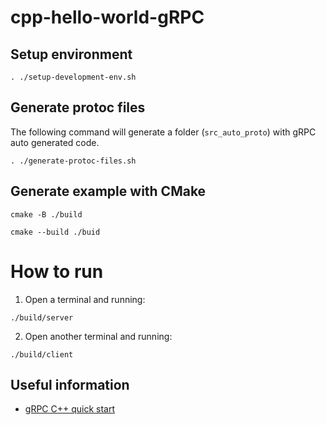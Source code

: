 # cpp-hello-world-gRPC

## Setup environment

```
. ./setup-development-env.sh
```

## Generate protoc files

The following command will generate a folder (`src_auto_proto`) with gRPC auto generated code.

```
. ./generate-protoc-files.sh
```

## Generate example with CMake

```
cmake -B ./build
```

```
cmake --build ./buid
```

# How to run

1. Open a terminal and running:

```
./build/server
```
2. Open another terminal and running:

```
./build/client
```
## Useful information

- [gRPC C++ quick start](https://grpc.io/docs/languages/cpp/quickstart/)